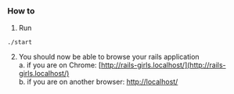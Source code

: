 ### How to

1. Run
```
./start
```

2. You should now be able to browse your rails application  
  a. if you are on Chrome: [http://rails-girls.localhost/](http://rails-girls.localhost/)  
  b. if you are on another browser: [http://localhost/](http://localhost/)

